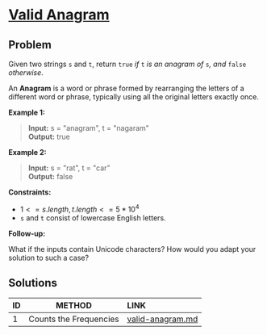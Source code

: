 # [Valid Anagram]((https://leetcode.com/problems/valid-anagram/description/))

## Problem
<!-- Explanation of problem. -->
Given two strings `s` and `t`, return `true` _if_ `t` _is an anagram of_ `s`_, and_ `false` _otherwise_.

An **Anagram** is a word or phrase formed by rearranging the letters of a different word or phrase, typically using all the original letters exactly once.

**Example 1:**
<!-- An example of problem. -->

>**Input:** s = "anagram", t = "nagaram" </br> <!-- Input example. -->
**Output:** true </br> <!-- Output example. -->

**Example 2:**
<!-- An example of problem. -->

>**Input:** s = "rat", t = "car" </br> <!-- Input example. -->
**Output:** false </br> <!-- Output example. -->

**Constraints:**
<!-- Constraints of problem. -->
- $1 <= s.length, t.length <= 5 * 10^4$
- `s` and `t` consist of lowercase English letters.

**Follow-up:**  
<!-- Do more! -->
What if the inputs contain Unicode characters? How would you adapt your solution to such a case?

## Solutions
<!-- Solutions of problem and their links. -->

| ID  |         METHOD         | LINK                                 |
| :-- | :--------------------: | :----------------------------------- |
| 1   | Counts the Frequencies | [valid-anagram.md](valid-anagram.md) |
